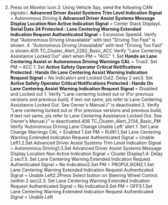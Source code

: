 2. Press on Monitor icon.3. Using Vehicle Spy, send the following CAN signals:i. **Advanced Driver Assist Systems Trim Level Indication Signal** = Autonomous Driving & **Advanced Driver Assist Systems Message Display Location Non Active Indication Signal** = Center Stack Displayii. **Serial Data 34 Protected : Lane Centering Warning Extended Indication Request Authenticated Signal** = Excessive Speed4. Verify that "Autonomous Driving Unavailable" with text "Driving Too Fast" is shown. 4. "Autonomous Driving Unavailable" with text "Driving Too Fast" is shown.405 TC_Cluster_Alert_2262_Basic_ACC Verify "Lane Centering Assistance Locked Out" alert when PM = "ACC" 1. Set **Hands on Lane Centering Assist or Autonomous Driving Warnings CAL** = True2. Set PM = ACC 1. Set **Active Safety Operator Critical Notifications Protected : Hands On Lane Centering Assist Warning Indication Request Signal** = No Indication and Locked Out2. Delay 2 sec3. Set **Active Safety Operator Critical Notifications Protected : Hands On Lane Centering Assist Warning Indication Request Signal** = Disabled and Locked out 1. Verify "Lane centering locked out or (For previous versions and previous build, if text not same, pls refer to Lane Centering Assistance Locked Out. See Owner's Manual.)" is deactivated.3. Verify "Lane centering locked out or (For previous versions and previous build, if text not same, pls refer to Lane Centering Assistance Locked Out. See Owner's Manual.)" is deactivated.406 TC_Cluster_Alert_2134_Basic_PM Verify 'Autonomous Driving Lane Change Unable Left' alert 1. Set Lane Change Warnings CAL = Enabled 1.Set PM = RUN1.1.Set Lane Centering Warning Extended Indication Request Authenticated Signal = Unable Left1.2.Set Advanced Driver Assist Systems Trim Level Indication Signal = Autonomous Driving1.3.Set Advanced Driver Assist Systems Message Display Location Non Active Indication Signal = Cluster Display1.4. Delay 2 sec1.5. Set Lane Centering Warning Extended Indication Request Authenticated Signal = No Indication2.Set PM = PROPULSION2.1.Set Lane Centering Warning Extended Indication Request Authenticated Signal = Unable Left2.2Press Select button on Steering Wheel Control. (within 2 sec)2.3. Set Lane Centering Warning Extended Indication Request Authenticated Signal = No Indication3.Set PM = OFF3.1.Set Lane Centering Warning Extended Indication Request Authenticated Signal = Unable Left